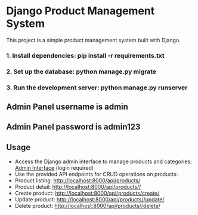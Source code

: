 # Django Product Management System

This project is a simple product management system built with Django.
### 1. Install dependencies: pip install -r requirements.txt
### 2. Set up the database: python manage.py migrate
### 3. Run the development server: python manage.py runserver

## Admin Panel username is admin
## Admin Panel password is admin123

## Usage

- Access the Django admin interface to manage products and categories: [Admin Interface](http://localhost:8000/admin/) (login required)
- Use the provided API endpoints for CRUD operations on products:
- Product listing: [http://localhost:8000/api/products/](http://localhost:8000/api/products/)
- Product detail: [http://localhost:8000/api/products/<id>/](http://localhost:8000/api/products/<id>/)
- Create product: [http://localhost:8000/api/products/create/](http://localhost:8000/api/products/create/)
- Update product: [http://localhost:8000/api/products/<id>/update/](http://localhost:8000/api/products/<id>/update/)
- Delete product: [http://localhost:8000/api/products/<id>/delete/](http://localhost:8000/api/products/<id>/delete/)


